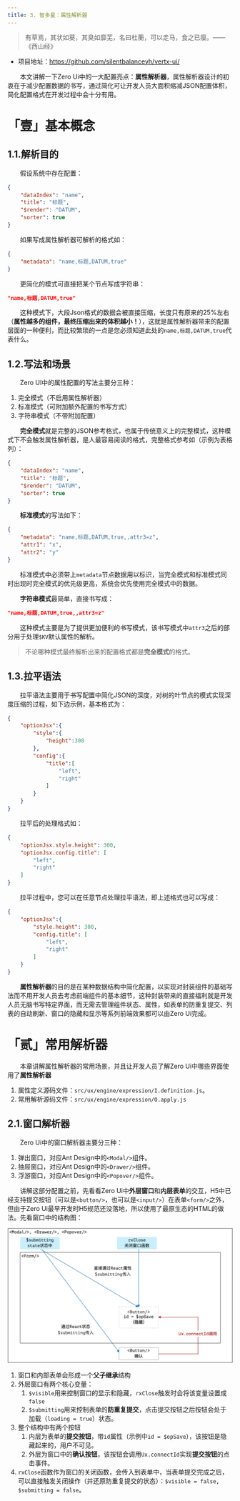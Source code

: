 ```yaml
---
title: 3. 智多星：属性解析器
---
```


> 有草焉，其状如葵，其臭如靡芜，名曰杜蘅，可以走马，食之已瘿。——《西山经》

* 项目地址：<https://github.com/silentbalanceyh/vertx-ui/>

&ensp;&ensp;&ensp;&ensp;本文讲解一下Zero Ui中的一大配置亮点：**属性解析器**，属性解析器设计的初衷在于减少配置数据的书写，通过简化可让开发人员大面积缩减JSON配置体积，简化配置格式在开发过程中会十分有用。

# 「壹」基本概念

## 1.1.解析目的

&ensp;&ensp;&ensp;&ensp;假设系统中存在配置：

```json
{
    "dataIndex": "name",
    "title": "标题",
    "$render": "DATUM",
    "sorter": true
}
```

&ensp;&ensp;&ensp;&ensp;如果写成属性解析器可解析的格式如：

```json
{
    "metadata": "name,标题,DATUM,true"
}
```

&ensp;&ensp;&ensp;&ensp;更简化的模式可直接把某个节点写成字符串：

```json
"name,标题,DATUM,true"
```

&ensp;&ensp;&ensp;&ensp;这种模式下，大段Json格式的数据会被直接压缩，长度只有原来的25%左右（**属性越多的组件，最终压缩出来的体积越小！**），这就是属性解析器带来的配置层面的一种便利，而比较繁琐的一点是您必须知道此处的`name,标题,DATUM,true`代表什么。

## 1.2.写法和场景

&ensp;&ensp;&ensp;&ensp;Zero UI中的属性配置的写法主要分三种：

1. 完全模式（不启用属性解析器）
2. 标准模式（可附加额外配置的书写方式）
3. 字符串模式（不带附加配置）

&ensp;&ensp;&ensp;&ensp;**完全模式**就是完整的JSON参考格式，也属于传统意义上的完整模式，这种模式下不会触发属性解析器，是人最容易阅读的格式，完整格式参考如（示例为表格列）：

```json
{
    "dataIndex": "name",
    "title": "标题",
    "$render": "DATUM",
    "sorter": true
}
```

&ensp;&ensp;&ensp;&ensp;**标准模式**的写法如下：

```json
{
    "metadata": "name,标题,DATUM,true,,attr3=z",
    "attr1": "x",
    "attr2": "y"
}
```

&ensp;&ensp;&ensp;&ensp;标准模式中必须带上`metadata`节点数据用以标识，当完全模式和标准模式同时出现时完全模式的优先级更高，系统会优先使用完全模式中的数据。

&ensp;&ensp;&ensp;&ensp;**字符串模式**最简单，直接书写成：

```json
"name,标题,DATUM,true,,attr3=z"
```

&ensp;&ensp;&ensp;&ensp;这种模式主要是为了提供更加便利的书写模式，该书写模式中`attr3`之后的部分用于处理`$KV`默认属性的解析。

> 不论哪种模式最终解析出来的配置格式都是**完全模式**的格式。

## 1.3.拉平语法

&ensp;&ensp;&ensp;&ensp;拉平语法主要用于书写配置中简化JSON的深度，对树的叶节点的模式实现深度压缩的过程，如下边示例，基本格式为：

```json
{
    "optionJsx":{
        "style":{
            "height":300
        },
        "config":{
            "title":[
                "left",
                "right"
            ]
        }
    }
}
```

&ensp;&ensp;&ensp;&ensp;拉平后的处理格式如：

```json
{
    "optionJsx.style.height": 300,
    "optionJsx.config.title": [
        "left",
        "right"
    ]
}
```

&ensp;&ensp;&ensp;&ensp;拉平过程中，您可以在任意节点处理拉平语法，即上述格式也可以写成：

```json
{
    "optionJsx":{
        "style.height": 300,
        "config.title": [
            "left",
            "right"
        ]
    }
}
```

&ensp;&ensp;&ensp;&ensp;**属性解析器**的目的是在某种数据结构中简化配置，以实现对封装组件的基础写法而不用开发人员去考虑前端组件的基本细节，这种封装带来的直接福利就是开发人员无脑书写特定界面，而无需去管理组件状态、属性，如表单的防重复提交、列表的自动刷新、窗口的隐藏和显示等系列前端效果都可以由Zero Ui完成。

# 「贰」常用解析器

&ensp;&ensp;&ensp;&ensp;本章讲解属性解析器的常用场景，并且让开发人员了解Zero Ui中哪些界面使用了**属性解析器**

1. 属性定义源码文件：`src/ux/engine/expression/I.definition.js`。
2. 常用解析源码文件：`src/ux/engine/expression/O.apply.js`

## 2.1.窗口解析器

&ensp;&ensp;&ensp;&ensp;Zero Ui中的窗口解析器主要分三种：

1. 弹出窗口，对应Ant Design中的`<Modal/>`组件。
2. 抽屉窗口，对应Ant Design中的`<Drawer/>`组件。
3. 浮游窗口，对应Ant Design中的`<Popover/>`组件。

&ensp;&ensp;&ensp;&ensp;讲解这部分配置之前，先看看Zero Ui中**外层窗口**和**内层表单**的交互，H5中已经支持提交按钮（可以是`<button/>`，也可以是`<input/>`）在表单`<form/>`之外，但由于Zero Ui最早开发时H5规范还没落地，所以使用了最原生态的HTML的做法。先看窗口中的结构图：

![](./_image/2022-01-08-17-55-57.png)

1. 窗口和内部表单会形成一个**父子继承**结构
2. 外层窗口有两个核心变量：
    1. `$visible`用来控制窗口的显示和隐藏，`rxClose`触发时会将该变量设置成`false`
    2. `$submitting`用来控制表单的**防重复提交**，点击提交按钮之后按钮会处于加载（`loading = true`）状态。
3. 整个结构中有两个按钮
    1. 内层为表单的**提交按钮**，带`id`属性（示例中`id = $opSave`），该按钮是隐藏起来的，用户不可见。
    2. 外层为窗口中的**确认按钮**，该按钮会调用`Ux.connectId`实现**提交按钮**的点击事件。
4. `rxClose`函数作为窗口的关闭函数，会传入到表单中，当表单提交完成之后，可以直接触发关闭操作（并还原防重复提交的状态）：`$visible = false, $submitting = false`。